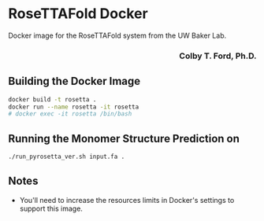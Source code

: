 # RoseTTAFold Docker
Docker image for the RoseTTAFold system from the UW Baker Lab.

<h3 align="right">Colby T. Ford, Ph.D.</h3>

## Building the Docker Image
```bash
docker build -t rosetta .
docker run --name rosetta -it rosetta
# docker exec -it rosetta /bin/bash
```

## Running the Monomer Structure Prediction on 
```bash
./run_pyrosetta_ver.sh input.fa .
```

## Notes
- You'll need to increase the resources limits in Docker's settings to support this image.
